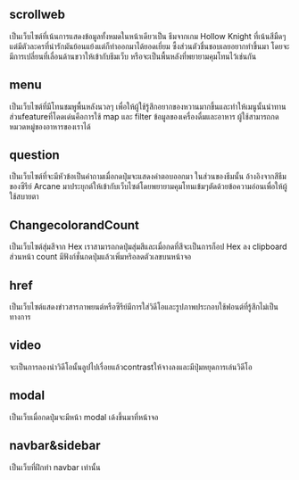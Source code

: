 ## scrollweb
เป็นเว็บไซต์ที่เน้นการแสดงข้อมูลทั้งหมดในหน้าเดียวเป็น ธีมจากเกม Hollow Knight ที่เน้นสีมืดๆแต่มีตัวละครที่น่ารักมันย้อนแย้งแต่ก็ทำออกมาได้ยอดเยี่ยม ซึ้งส่วนตัวชื่นชอบเลยอยากทำขึ้นมา โดยจะมีการเปลี่ยนที่เลื่อนด้านขวาให้เข้ากับธีมเว็บ หรือจะเป็นพื้นหลังที่พยายามคุมโทนไว้เช่นกัน
## menu
เป็นเว็บไซต์ที่มีโทนชมพูพื้นหลังนวลๆ เพื่อให้ผู้ใช้รู้สึกอยากของหวานมากขึ้นและทำให้เมนูนั้นน่าทาน ส่วนfeatureที่โดดเด่นคือการใช้ map และ filter ข้อมูลของเครื่องดื่มและอาหาร ผู้ใช้สามารถกดหมวดหมู่ของอาหารของเราได้
## question
เป็นเว็บไซต์ที่จะมีหัวข้อเป็นคำถามเมื่อกดปุ่มจะแสดงคำตอบออกมา ในส่วนของธีมนั้น อ้างอิงจากสีธีมของซีรีย์ Arcane มาประยุกต์ให้เข้ากับเว็บไซต์โดยพยายามคุมโทนเข้มๆตัดด้วยข้อความอ่อนเพื่อให้ผู้ใช้สบายตา
## ChangecolorandCount 
เป็นเว็บไซต์สุ่มสีจาก Hex เราสามารถกดปุ่มสุ่มสีและเมื่อกดที่สีจะเป็นการก็อป Hex ลง clipboard ส่วนหน้า count มีฟังก์ชั่นกดปุ่มแล้วเพิ่มหริอลดตัวเลขบนหน้าจอ 
## href
เป็นเว็บไซต์แสดงข่าวสารภาพยนต์หรือซีรีย์มีการใส่วิดีโอและรูปภาพประกอบใช้ฟอนต์ที่รู้สึกไม่เป็นทางการ
## video 
จะเป็นการลองนำวิดีโอนั้นลูปไปเรื่อยแล้วcontrastให้จางลงและมีปุ่มหยุดการเล่นวิดีโอ
## modal
เป็นเว็บเมื่อกดปุ่มจะมีหน้า modal เด้งขึ้นมาที่หน้าจอ
## navbar&sidebar
เป็นเว็บที่ฝึกทำ navbar เท่านั้น

